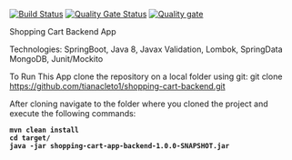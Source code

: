 [![Build Status](https://travis-ci.org/tianacleto1/shopping-cart-backend.svg?branch=master)](https://travis-ci.org/tianacleto1/shopping-cart-backend) [![Quality Gate Status](https://sonarcloud.io/api/project_badges/measure?project=com.anacleto%3Ashopping-cart-app-backend&metric=alert_status)](https://sonarcloud.io/dashboard?id=com.anacleto%3Ashopping-cart-app-backend) [![Quality gate](https://sonarcloud.io/api/project_badges/quality_gate?project=com.anacleto%3Ashopping-cart-app-backend)](https://sonarcloud.io/dashboard?id=com.anacleto%3Ashopping-cart-app-backend)

Shopping Cart Backend App

Technologies: 
    SpringBoot, Java 8, Javax Validation, Lombok, SpringData MongoDB, Junit/Mockito
    
To Run This App clone the repository on a local folder using git: 
    git clone https://github.com/tianacleto1/shopping-cart-backend.git
    
After cloning navigate to the folder where you cloned the project and execute the following commands: <b/>
 
    mvn clean install
    cd target/
    java -jar shopping-cart-app-backend-1.0.0-SNAPSHOT.jar 
    
    
    

    
    
